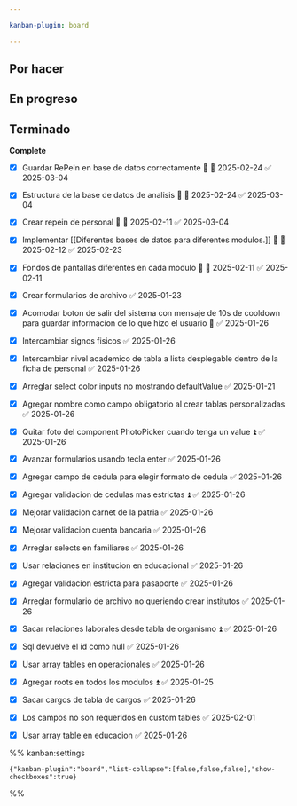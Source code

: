 ```yaml
---

kanban-plugin: board

---
```


## Por hacer


## En progreso


## Terminado

**Complete**
- [x] Guardar RePeIn en base de datos correctamente 🔺 📅 2025-02-24 ✅ 2025-03-04
- [x] Estructura de la base de datos de analisis 🔺 📅 2025-02-24 ✅ 2025-03-04
- [x] Crear repein de personal 🔺 📅 2025-02-11 ✅ 2025-03-04
- [x] Implementar [[Diferentes bases de datos para diferentes modulos.]] 🔺 📅 2025-02-12 ✅ 2025-02-23
- [x] Fondos de pantallas diferentes en cada modulo 🔺 📅 2025-02-11 ✅ 2025-02-11
- [x] Crear formularios de archivo ✅ 2025-01-23
- [x] Acomodar boton de salir del sistema con mensaje de 10s de cooldown para guardar informacion de lo que hizo el usuario 🔼 ✅ 2025-01-26
- [x] Intercambiar signos fisicos ✅ 2025-01-26
- [x] Intercambiar nivel academico de tabla a lista desplegable dentro de la ficha de personal ✅ 2025-01-26
- [x] Arreglar select color inputs no mostrando defaultValue ✅ 2025-01-21
- [x] Agregar nombre como campo obligatorio al crear tablas personalizadas ✅ 2025-01-26
- [x] Quitar foto del component PhotoPicker cuando tenga un value ⏫ ✅ 2025-01-26
- [x] Avanzar formularios usando tecla enter ✅ 2025-01-26
- [x] Agregar campo de cedula para elegir formato de cedula ✅ 2025-01-26
- [x] Agregar validacion de cedulas mas estrictas ⏫ ✅ 2025-01-26
- [x] Mejorar validacion carnet de la patria ✅ 2025-01-26
- [x] Mejorar validacion cuenta bancaria ✅ 2025-01-26
- [x] Arreglar selects en familiares ✅ 2025-01-26
- [x] Usar relaciones en institucion en educacional ✅ 2025-01-26
- [x] Agregar validacion estricta para pasaporte ✅ 2025-01-26
- [x] Arreglar formulario de archivo no queriendo crear institutos ✅ 2025-01-26
- [x] Sacar relaciones laborales desde tabla de organismo ⏫ ✅ 2025-01-26
- [x] Sql devuelve el id como null ✅ 2025-01-26
- [x] Usar array tables en operacionales ✅ 2025-01-26
- [x] Agregar roots en todos los modulos ⏫ ✅ 2025-01-25
- [x] Sacar cargos de tabla de cargos ✅ 2025-01-26
- [x] Los campos no son requeridos en custom tables ✅ 2025-02-01
- [x] Usar array table en educacion ✅ 2025-01-26




%% kanban:settings
```
{"kanban-plugin":"board","list-collapse":[false,false,false],"show-checkboxes":true}
```
%%